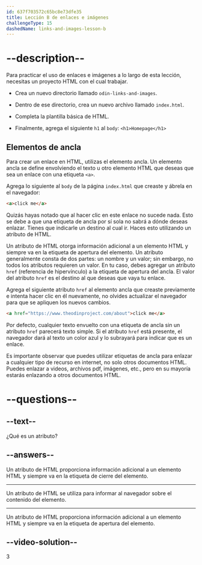 ```yaml
---
id: 637f703572c65bc8e73dfe35
title: Lección B de enlaces e imágenes
challengeType: 15
dashedName: links-and-images-lesson-b
---
```


# --description--

Para practicar el uso de enlaces e imágenes a lo largo de esta lección, necesitas un proyecto HTML con el cual trabajar.

- Crea un nuevo directorio llamado `odin-links-and-images`.

- Dentro de ese directorio, crea un nuevo archivo llamado `index.html`.

- Completa la plantilla básica de HTML.

- Finalmente, agrega el siguiente `h1` al `body`: `<h1>Homepage</h1>`

## Elementos de ancla
Para crear un enlace en HTML, utilizas el elemento ancla. Un elemento ancla se define envolviendo el texto u otro elemento HTML que deseas que sea un enlace con una etiqueta `<a>`.

Agrega lo siguiente al `body` de la página `index.html` que creaste y ábrela en el navegador:

```html
<a>click me</a>
```

Quizás hayas notado que al hacer clic en este enlace no sucede nada. Esto se debe a que una etiqueta de ancla por sí sola no sabrá a dónde deseas enlazar. Tienes que indicarle un destino al cual ir. Haces esto utilizando un atributo de HTML.

Un atributo de HTML otorga información adicional a un elemento HTML y siempre va en la etiqueta de apertura del elemento. Un atributo generalmente consta de dos partes: un nombre y un valor; sin embargo, no todos los atributos requieren un valor. En tu caso, debes agregar un atributo `href` (referencia de hipervínculo) a la etiqueta de apertura del ancla. El valor del atributo `href` es el destino al que deseas que vaya tu enlace.

Agrega el siguiente atributo `href` al elemento ancla que creaste previamente e intenta hacer clic en él nuevamente, no olvides actualizar el navegador para que se apliquen los nuevos cambios.

```html
<a href="https://www.theodinproject.com/about">click me</a>
```

Por defecto, cualquier texto envuelto con una etiqueta de ancla sin un atributo `href` parecerá texto simple. Si el atributo `href` está presente, el navegador dará al texto un color azul y lo subrayará para indicar que es un enlace.

Es importante observar que puedes utilizar etiquetas de ancla para enlazar a cualquier tipo de recurso en internet, no solo otros documentos HTML. Puedes enlazar a videos, archivos pdf, imágenes, etc., pero en su mayoría estarás enlazando a otros documentos HTML.

# --questions--
## --text--

¿Qué es un atributo?
## --answers--

Un atributo de HTML proporciona información adicional a un elemento HTML y siempre va en la etiqueta de cierre del elemento.

---

Un atributo de HTML se utiliza para informar al navegador sobre el contenido del elemento.

---

Un atributo de HTML proporciona información adicional a un elemento HTML y siempre va en la etiqueta de apertura del elemento.


## --video-solution--

3
